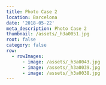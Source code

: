 ```yaml
---
title: Photo Case 2
location: Barcelona
date: '2018-05-22'
meta_description: Photo Case 2
thumbnail: /assets/_h3a0051.jpg
root: false
category: false
row:
  - rowImages:
      - image: /assets/_h3a0043.jpg
      - image: /assets/_h3a0039.jpg
      - image: /assets/_h3a0038.jpg
---
```

